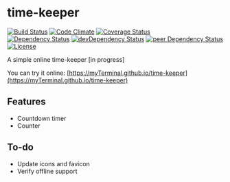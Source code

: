 # time-keeper

[![Build Status](https://travis-ci.org/myTerminal/time-keeper.svg?branch=master)](https://travis-ci.org/myTerminal/time-keeper)
[![Code Climate](https://codeclimate.com/github/myTerminal/time-keeper.png)](https://codeclimate.com/github/myTerminal/time-keeper)
[![Coverage Status](https://img.shields.io/coveralls/myTerminal/time-keeper.svg)](https://coveralls.io/r/myTerminal/time-keeper?branch=master)  
[![Dependency Status](https://david-dm.org/myTerminal/time-keeper.svg)](https://david-dm.org/myTerminal/time-keeper)
[![devDependency Status](https://david-dm.org/myTerminal/time-keeper/dev-status.svg)](https://david-dm.org/myTerminal/time-keeper#info=devDependencies)
[![peer Dependency Status](https://david-dm.org/myTerminal/time-keeper/peer-status.svg)](https://david-dm.org/myTerminal/time-keeper#info=peerDependencies)  
[![License](https://img.shields.io/badge/LICENSE-GPL%20v3.0-blue.svg)](https://www.gnu.org/licenses/gpl.html)

A simple online time-keeper [in progress]

You can try it online: [https://myTerminal.github.io/time-keeper](https://myTerminal.github.io/time-keeper)

## Features

* Countdown timer
* Counter

## To-do

* Update icons and favicon
* Verify offline support
